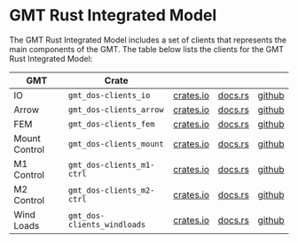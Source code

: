 # GMT Rust Integrated Model

The GMT Rust Integrated  Model includes a set of clients that represents the main components of the GMT.
The table below lists the clients for the GMT Rust Integrated Model:

| GMT | Crate ||||
|-|-|-|-|-|
| IO |`gmt_dos-clients_io`| [crates.io](https://crates.io/crates/gmt_dos-clients_io) | [docs.rs](https://docs.rs/gmt_dos-clients_io) | [github](https://github.com/rconan/dos-actors/tree/main/clients/io) 
| Arrow |`gmt_dos-clients_arrow`| [crates.io](https://crates.io/crates/gmt_dos-clients_arrow) | [docs.rs](https://docs.rs/gmt_dos-clients_arrow) | [github](https://github.com/rconan/dos-actors/tree/main/clients/arrow) ||
| FEM |`gmt_dos-clients_fem`| [crates.io](https://crates.io/crates/gmt_dos-clients_fem) | [docs.rs](https://docs.rs/gmt_dos-clients_fem) | [github](https://github.com/rconan/dos-actors/tree/main/clients/fem) |
| Mount Control |`gmt_dos-clients_mount`| [crates.io](https://crates.io/crates/gmt_dos-clients_mount) | [docs.rs](https://docs.rs/gmt_dos-clients_mount) | [github](https://github.com/rconan/dos-actors/tree/main/clients/mount) |
| M1 Control |`gmt_dos-clients_m1-ctrl`| [crates.io](https://crates.io/crates/gmt_dos-clients_m1-ctrl) | [docs.rs](https://docs.rs/gmt_dos-clients_m1-ctrl) | [github](https://github.com/rconan/dos-actors/tree/main/clients/m1-ctrl) |
| M2 Control |`gmt_dos-clients_m2-ctrl`| [crates.io](https://crates.io/crates/gmt_dos-clients_m2-ctrl) | [docs.rs](https://docs.rs/gmt_dos-clients_m2-ctrl) | [github](https://github.com/rconan/dos-actors/tree/main/clients/m2-ctrl) |
| Wind Loads |`gmt_dos-clients_windloads`| [crates.io](https://crates.io/crates/gmt_dos-clients_windloads) | [docs.rs](https://docs.rs/gmt_dos-clients_windloads) | [github](https://github.com/rconan/dos-actors/tree/main/clients/windloads) |
